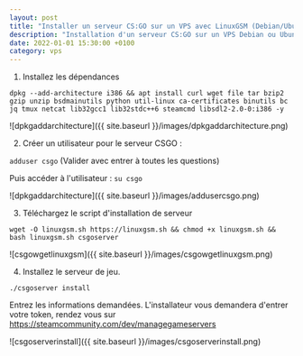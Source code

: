```yaml
---
layout: post
title: "Installer un serveur CS:GO sur un VPS avec LinuxGSM (Debian/Ubuntu)"
description: "Installation d'un serveur CS:GO sur un VPS Debian ou Ubuntu avec LinuxGSM"
date: 2022-01-01 15:30:00 +0100
category: vps
---
```


1) Installez les dépendances

```dpkg --add-architecture i386 && apt install curl wget file tar bzip2 gzip unzip bsdmainutils python util-linux ca-certificates binutils bc jq tmux netcat lib32gcc1 lib32stdc++6 steamcmd libsdl2-2.0-0:i386 -y```

![dpkgaddarchitecture]({{ site.baseurl }}/images/dpkgaddarchitecture.png)


2) Créer un utilisateur pour le serveur CSGO :

```adduser csgo``` (Valider avec entrer à toutes les questions)

Puis accéder à l'utilisateur : `su csgo`

![dpkgaddarchitecture]({{ site.baseurl }}/images/addusercsgo.png)

3) Téléchargez le script d'installation de serveur

```wget -O linuxgsm.sh https://linuxgsm.sh && chmod +x linuxgsm.sh && bash linuxgsm.sh csgoserver```

![csgowgetlinuxgsm]({{ site.baseurl }}/images/csgowgetlinuxgsm.png)

4) Installez le serveur de jeu.


```./csgoserver install```

Entrez les informations demandées. L'installateur vous demandera d'entrer votre token, rendez vous sur https://steamcommunity.com/dev/managegameservers

![csgoserverinstall]({{ site.baseurl }}/images/csgoserverinstall.png)
